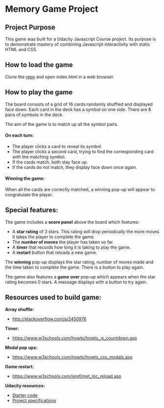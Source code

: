 # Memory Game Project


## Project Purpose

This game was built for a Udacity Javascript Course project. Its purpose is to demonstrate mastery of combining Javascript interactivity with static HTML and CSS.


## How to load the game

Clone the [repo](https://github.com/josephine-mattina/memory-game) and open index.html in a web browser.

## How to play the game

The board consists of a grid of 16 cards randomly shuffled and displayed face down. Each card in the deck has a symbol on one side. There are 8 pairs of symbols in the deck.

The aim of the game is to match up all the symbol pairs.

#### On each turn:

- The player clicks a card to reveal its symbol. 
- The player clicks a second card, trying to find the corresponding card with the matching symbol.
- If the cards match, both stay face up.
- If the cards do not match, they display face down once again.

#### Winning the game:

When all the cards are correctly matched, a winning pop-up will appear to congratulate the player.

## Special features:

The game includes a **score panel** above the board which features:
- A **star rating** of 3 stars. This rating will drop periodically the more moves it takes the player to complete the game.
- The **number of moves** the player has taken so far.
- A **timer** that records how long it is taking to play the game.
- A **restart** button that reloads a new game.

The **winning** pop-up displays the star rating, number of moves made and the time taken to complete the game. There is a button to play again.

The game also features a **game over** pop-up which appears when the star rating becomes 0 stars. A message displays with a button to try again.

## Resources used to build game:

**Array shuffle:**
- http://stackoverflow.com/a/2450976

**Timer:**
- https://www.w3schools.com/howto/howto_js_countdown.asp

**Modal pop ups:**
- https://www.w3schools.com/howto/howto_css_modals.asp

**Game restart:**
- https://www.w3schools.com/jsref/met_loc_reload.asp

**Udacity resources:**
- [Starter code](https://github.com/udacity/fend-project-memory-game)
- [Project specifications](https://review.udacity.com/#!/rubrics/591/view)
